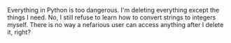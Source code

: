 Everything in Python is too dangerous.
I'm deleting everything except the things I need.
No, I still refuse to learn how to convert strings to integers myself.
There is no way a nefarious user can access anything after I delete it, right?
